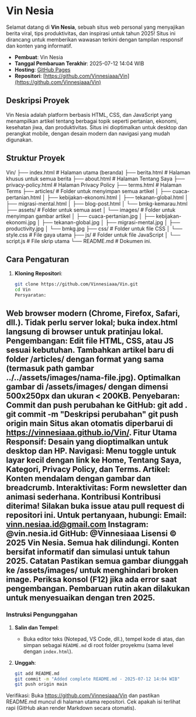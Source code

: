 # Vin Nesia

Selamat datang di **Vin Nesia**, sebuah situs web personal yang menyajikan berita viral, tips produktivitas, dan inspirasi untuk tahun 2025! Situs ini dirancang untuk memberikan wawasan terkini dengan tampilan responsif dan konten yang informatif.

- **Pembuat**: Vin Nesia
- **Tanggal Pembaruan Terakhir**: 2025-07-12 14:04 WIB
- **Hosting**: [GitHub Pages](https://vinnesiaaa.github.io/Vin/)
- **Repositori**: [https://github.com/Vinnesiaaa/Vin](https://github.com/Vinnesiaaa/Vin)

## Deskripsi Proyek
Vin Nesia adalah platform berbasis HTML, CSS, dan JavaScript yang menampilkan artikel tentang berbagai topik seperti pertanian, ekonomi, kesehatan jiwa, dan produktivitas. Situs ini dioptimalkan untuk desktop dan perangkat mobile, dengan desain modern dan navigasi yang mudah digunakan.

## Struktur Proyek
Vin/ ├── index.html          # Halaman utama (beranda) ├── berita.html         # Halaman khusus untuk semua berita ├── about.html          # Halaman Tentang Saya ├── privacy-policy.html # Halaman Privacy Policy ├── terms.html          # Halaman Terms ├── articles/           # Folder untuk menyimpan semua artikel │   ├── cuaca-pertanian.html │   ├── kebijakan-ekonomi.html │   ├── tekanan-global.html │   ├── migrasi-mental.html │   ├── blog-post.html │   └── bmkg-kemarau.html ├── assets/             # Folder untuk semua aset │   └── images/         # Folder untuk menyimpan gambar artikel │       ├── cuaca-pertanian.jpg │       ├── kebijakan-ekonomi.jpg │       ├── tekanan-global.jpg │       ├── migrasi-mental.jpg │       ├── productivity.jpg │       └── bmkg.jpg ├── css/                # Folder untuk file CSS │   └── style.css       # File gaya utama ├── js/                 # Folder untuk file JavaScript │   └── script.js       # File skrip utama └── README.md           # Dokumen ini.
## Cara Pengaturan
1. **Kloning Repositori**:
   ```bash
   git clone https://github.com/Vinnesiaaa/Vin.git
   cd Vin
   Persyaratan:
Web browser modern (Chrome, Firefox, Safari, dll.).
Tidak perlu server lokal; buka index.html langsung di browser untuk pratinjau lokal.
Pengembangan:
Edit file HTML, CSS, atau JS sesuai kebutuhan.
Tambahkan artikel baru di folder /articles/ dengan format yang sama (termasuk path gambar ../../assets/images/nama-file.jpg).
Optimalkan gambar di /assets/images/ dengan dimensi 500x250px dan ukuran < 200KB.
Penyebaran:
Commit dan push perubahan ke GitHub:
git add .
git commit -m "Deskripsi perubahan"
git push origin main
Situs akan otomatis diperbarui di https://vinnesiaaa.github.io/Vin/.
Fitur Utama
Responsif: Desain yang dioptimalkan untuk desktop dan HP.
Navigasi: Menu toggle untuk layar kecil dengan link ke Home, Tentang Saya, Kategori, Privacy Policy, dan Terms.
Artikel: Konten mendalam dengan gambar dan breadcrumb.
Interaktivitas: Form newsletter dan animasi sederhana.
Kontribusi
Kontribusi diterima! Silakan buka issue atau pull request di repositori ini. Untuk pertanyaan, hubungi:
Email: vinn.nesiaa.id@gmail.com
Instagram: @vin.nesia.id
GitHub: @Vinnesiaaa
Lisensi
© 2025 Vin Nesia. Semua hak dilindungi. Konten bersifat informatif dan simulasi untuk tahun 2025.
Catatan
Pastikan semua gambar diunggah ke /assets/images/ untuk menghindari broken image.
Periksa konsol (F12) jika ada error saat pengembangan.
Pembaruan rutin akan dilakukan untuk menyesuaikan dengan tren 2025.
---

### **Instruksi Pengunggahan**
1. **Salin dan Tempel**:
   - Buka editor teks (Notepad, VS Code, dll.), tempel kode di atas, dan simpan sebagai `README.md` di root folder proyekmu (sama level dengan `index.html`).

2. **Unggah**:
   ```bash
   git add README.md
   git commit -m "Added complete README.md - 2025-07-12 14:04 WIB"
   git push origin main
Verifikasi:
Buka https://github.com/Vinnesiaaa/Vin dan pastikan README.md muncul di halaman utama repositori.
Cek apakah isi terlihat rapi (GitHub akan render Markdown secara otomatis).
